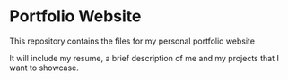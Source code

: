 # Portfolio Website

This repository contains the files for my personal portfolio website

It will include my resume, a brief description of me and my projects that I want to showcase.
